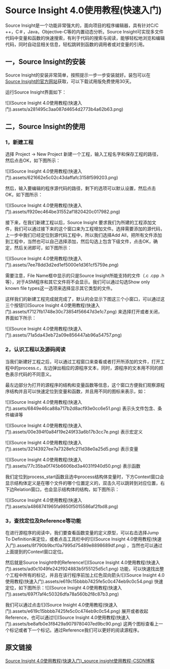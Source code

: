 # Source Insight 4.0使用教程(快速入门)



Source Insight是一个功能非常强大的，面向项目的程序编辑器，具有针对C/C ++，C＃，Java，Objective-C等的内置动态分析。Source Insight可实现多文件代码中变量和函数的快速搜索，有利于代码的搜索与阅读，能够轻松地浏览和编辑代码，同时自动显相关信息，轻松跳转到函数的调用者或对变量的引用。



一，Source Insight的安装
-------------------

Source Insight的安装非常简单，按照提示一步一步安装就好。装包可以在[Source Insight的官方网站](https://www.sourceinsight.com/)获取，可以下载试用版免费使用30天。

运行Source Insight界面如下：

![](Source Insight 4.0使用教程(快速入门).assets/a281495c3aa087d4654d2773b4a62b63.png)



二，Source Insight的使用
-------------------

### 1，新建工程

选择 Project  → New Project 新建一个工程，输入工程名字和保存工程的路径，然后点击OK，如下图所示：

![](Source Insight 4.0使用教程(快速入门).assets/621662e5c02c43daffafc3158f599203.png)

然后，输入要编辑的程序源代码的路径，剩下的选项可以默认设置，然后点击OK，如下图所示：

![](Source Insight 4.0使用教程(快速入门).assets/f920ec464be31552af1820420c017982.png)

接下来，在我们新建工程以后，Source Insight 要求我们为所建的工程添加文件，我们可以通过接下来的这个窗口来为工程增加文件。选择需要添加的源代码，上一步中我们已经定位到源代码工程中，所以我们选择Add All，把所有文件添加到工程中，当然也可以自己选择添加，然后勾选上包含下级文件，点击OK，确定，然后关闭即可，如下图所示：

![](Source Insight 4.0使用教程(快速入门).assets/7ee78dd3d2ed1ef5000e1d361cf5759e.png)

需要注意，File Name框中显示的只是Source Insight所能支持的文件（.c  .cpp  .h等），对于ASM程序和其它文件将不会显示。我们可以通过勾选Show only known file types这一选项来选择显示其它类型的文件。

这样我们的新建工程完成就完成了，默认的会显示下图这三个小窗口，可以通过这三个按钮![](Source Insight 4.0使用教程(快速入门).assets/f7127fb1748e30c73854f56647d3e1c7.png)
来选择打开或者关闭，界面如下所示：

![](Source Insight 4.0使用教程(快速入门).assets/71a5da43eb72a09e856447ab96a54757.png)



### 2，认识工程以及源码阅读

当我们新建好工程之后，可以通过工程窗口来查看或者打开所添加的文件，打开工程中的process.c，左边弹出相应的源程序文本，同时，源程序的文本用不同的颜色表示代码的不同意义。

最左边部分为打开的源程序的结构和变量函数等信息，这个窗口方便我们观察源程序结构并且可以快速定位到变量和函数，并且用不同的图标来表示，如：

![](Source Insight 4.0使用教程(快速入门).assets/6849e46ca88a717b2d8acf93e0cc6e51.png)
表示头文件包含、条件编译等

![](Source Insight 4.0使用教程(快速入门).assets/00e394f0a84f19e249f33a6b17b3cc7e.png)
表示宏定义

![](Source Insight 4.0使用教程(快速入门).assets/32143927ee7a7328efc211d38e0a25d5.png)
表示变量

![](Source Insight 4.0使用教程(快速入门).assets/77c35ba0f745b6606bd3a4031f940d50.png)
表示函数

我们定位到process_start函数且选中process结构体变量时，下方Context窗口会显示结构体定义是在哪个文件的哪个位置定义的，双击久可以跳转到对应位置，右下边Relation窗口，也会显示结构体的结构，如下图所示：

![](Source Insight 4.0使用教程(快速入门).assets/a4868741965fa9850f5015586af2fbd8.png)



### 3，查找定位及Reference等功能

在进行源程序的阅读中，我们要查看函数变量的定义原型，可以右击选择Jump To Definition来定位，或者点击工具栏中的![](Source Insight 4.0使用教程(快速入门).assets/8f790b9bcf0a7995d75489e8898689df.png)
，当然也可以通过上面提到的Context窗口定位。

然后就是Source Insight中的Reference![](Source Insight 4.0使用教程(快速入门).assets/ad0c1049fe242f924883b5f55125d5c1.png)
功能，可以快速找出整个工程中所有的标记，并且在该行程序前加上红色双向箭头![](Source Insight 4.0使用教程(快速入门).assets/e619c15bbbb7425fe5c0c474eb9c0c54.png)
快速定位，如下图所示：![](Source Insight 4.0使用教程(快速入门).assets/697f7af4c50326dfa78a560b2f8c87b3.png)

我们可以通过点击![](Source Insight 4.0使用教程(快速入门).assets/e619c15bbbb7425fe5c0c474eb9c0c54.png)
展开或者收起Reference，也可以通过![](Source Insight 4.0使用教程(快速入门).assets/be8afb0e3f8429a9079780407ed9bc90.png)
这两个图标查看上一个标记或者下一个标记。通过Reference我们可以更好的阅读源程序。



## 原文链接

[Source Insight 4.0使用教程(快速入门)_source insight使用教程-CSDN博客](https://blog.csdn.net/qq_36986070/article/details/117170266)